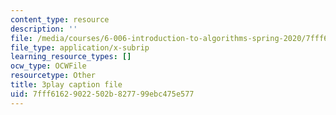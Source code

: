 ```yaml
---
content_type: resource
description: ''
file: /media/courses/6-006-introduction-to-algorithms-spring-2020/7fff61629022502b827799ebc475e577_MAyraVVYB64.vtt
file_type: application/x-subrip
learning_resource_types: []
ocw_type: OCWFile
resourcetype: Other
title: 3play caption file
uid: 7fff6162-9022-502b-8277-99ebc475e577
---
```

